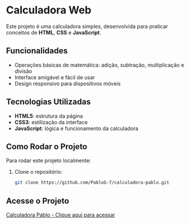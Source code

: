 # Calculadora Web

Este projeto é uma calculadora simples, desenvolvida para praticar conceitos de **HTML**, **CSS** e **JavaScript**.

## Funcionalidades
- Operações básicas de matemática: adição, subtração, multiplicação e divisão
- Interface amigável e fácil de usar
- Design responsivo para dispositivos móveis

## Tecnologias Utilizadas
- **HTML5**: estrutura da página
- **CSS3**: estilização da interface
- **JavaScript**: lógica e funcionamento da calculadora

## Como Rodar o Projeto
Para rodar este projeto localmente:
1. Clone o repositório:
   ```bash
   git clone https://github.com/PabloG-7/calculadora-pablo.git

## Acesse o Projeto

[Calculadora Pablo - Clique aqui para acessar](https://pablog-7.github.io/calculadora-pablo/)
